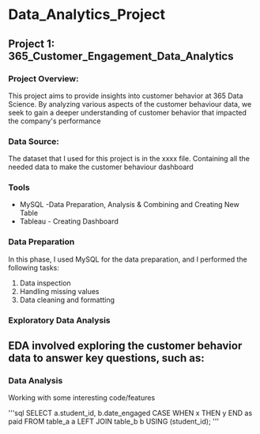 # Data_Analytics_Project

## Project 1: 365_Customer_Engagement_Data_Analytics
### Project Overview:
This project aims to provide insights into customer behavior at 365 Data Science. By analyzing various aspects of the customer behaviour data, we seek to gain a deeper understanding of customer behavior that impacted the company's performance

### Data Source:

The dataset that I used for this project is in the xxxx file. Containing all the needed data to make the customer behaviour dashboard

### Tools

- MySQL -Data Preparation, Analysis & Combining and Creating New Table
- Tableau - Creating Dashboard

### Data Preparation
In this phase, I used MySQL for the data preparation, and I performed the following tasks:
1. Data inspection
2. Handling missing values
3. Data cleaning and formatting

### Exploratory Data Analysis
EDA involved exploring the customer behavior data to answer key questions, such as:
- 

### Data Analysis
Working with some interesting code/features

'''sql
SELECT a.student_id, b.date_engaged
CASE
WHEN x THEN y
END as paid
FROM table_a a LEFT JOIN table_b b USING (student_id);
'''

  
